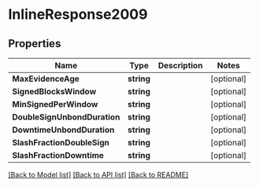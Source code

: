 # InlineResponse2009

## Properties

Name | Type | Description | Notes
------------ | ------------- | ------------- | -------------
**MaxEvidenceAge** | **string** |  | [optional] 
**SignedBlocksWindow** | **string** |  | [optional] 
**MinSignedPerWindow** | **string** |  | [optional] 
**DoubleSignUnbondDuration** | **string** |  | [optional] 
**DowntimeUnbondDuration** | **string** |  | [optional] 
**SlashFractionDoubleSign** | **string** |  | [optional] 
**SlashFractionDowntime** | **string** |  | [optional] 

[[Back to Model list]](../README.md#documentation-for-models) [[Back to API list]](../README.md#documentation-for-api-endpoints) [[Back to README]](../README.md)


